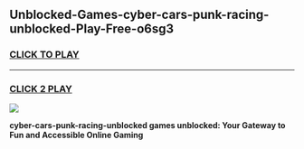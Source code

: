 
## Unblocked-Games-cyber-cars-punk-racing-unblocked-Play-Free-o6sg3
<h3>
<a href="https://premium76.site?title=cyber-cars-punk-racing-unblocked&ref=18A1">CLICK TO PLAY</a></h3>
<hr>

<h3>
<a href="https://premium76.site?title=cyber-cars-punk-racing-unblocked&ref=18A1">CLICK 2 PLAY</a>
  
</h3>

<a href="https://premium76.site?title=cyber-cars-punk-racing-unblocked&ref=18A1"><img src="https://clearcache.store/games.png"></a>


**cyber-cars-punk-racing-unblocked games unblocked: Your Gateway to Fun and Accessible Online Gaming**
